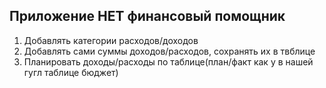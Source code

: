 ## Приложение HET финансовый помощник 

1. Добавлять категории расходов/доходов
2. Добавлять сами суммы доходов/расходов, сохранять их в твблице
3. Планировать доходы/расходы по таблице(план/факт как у в нашей гугл таблице бюджет)

